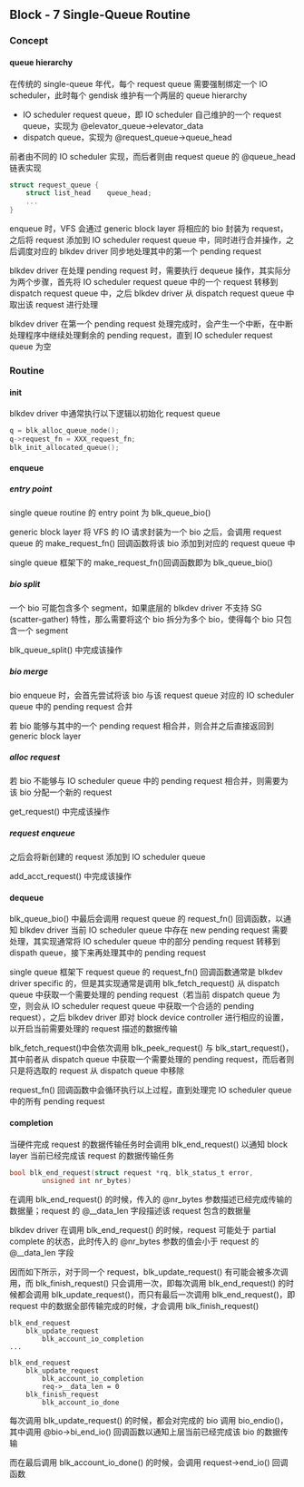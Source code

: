 ## Block - 7 Single-Queue Routine


### Concept

#### queue hierarchy

在传统的 single-queue 年代，每个 request queue 需要强制绑定一个 IO scheduler，此时每个 gendisk 维护有一个两层的 queue hierarchy

- IO scheduler request queue，即 IO scheduler 自己维护的一个 request queue，实现为 @elevator_queue->elevator_data
- dispatch queue，实现为 @request_queue->queue_head


前者由不同的 IO scheduler 实现，而后者则由 request queue 的 @queue_head 链表实现

```c
struct request_queue {
	struct list_head	queue_head;
	...
}
```


enqueue 时，VFS 会通过 generic block layer 将相应的 bio 封装为 request，之后将 request 添加到 IO scheduler request queue 中，同时进行合并操作，之后调度对应的 blkdev driver 同步地处理其中的第一个 pending request

blkdev driver 在处理 pending request 时，需要执行 dequeue 操作，其实际分为两个步骤，首先将 IO scheduler request queue 中的一个 request 转移到 dispatch request queue 中，之后 blkdev driver 从 dispatch request queue 中取出该 request 进行处理

blkdev driver 在第一个 pending request 处理完成时，会产生一个中断，在中断处理程序中继续处理剩余的 pending request，直到 IO scheduler request queue 为空


### Routine

#### init

blkdev driver 中通常执行以下逻辑以初始化 request queue

```c
q = blk_alloc_queue_node();
q->request_fn = XXX_request_fn;
blk_init_allocated_queue();
```

#### enqueue

##### entry point

single queue routine 的 entry point 为 blk_queue_bio()

generic block layer 将 VFS 的 IO 请求封装为一个 bio 之后，会调用 request queue 的 make_request_fn() 回调函数将该 bio 添加到对应的 request queue 中

single queue 框架下的 make_request_fn()回调函数即为 blk_queue_bio()


##### bio split

一个 bio 可能包含多个 segment，如果底层的 blkdev driver 不支持 SG (scatter-gather) 特性，那么需要将这个 bio 拆分为多个 bio，使得每个 bio 只包含一个 segment

blk_queue_split() 中完成该操作


##### bio merge

bio enqueue 时，会首先尝试将该 bio 与该 request queue 对应的 IO scheduler queue 中的 pending request 合并

若 bio 能够与其中的一个 pending request 相合并，则合并之后直接返回到 generic block layer


##### alloc request

若 bio 不能够与 IO scheduler queue 中的 pending request 相合并，则需要为该 bio 分配一个新的 request

get_request() 中完成该操作


##### request enqueue

之后会将新创建的 request 添加到 IO scheduler queue

add_acct_request() 中完成该操作


#### dequeue

blk_queue_bio() 中最后会调用 request queue 的 request_fn() 回调函数，以通知 blkdev driver 当前 IO scheduler queue 中存在 new pending request 需要处理，其实现通常将 IO scheduler queue 中的部分 pending request 转移到 dispath queue，接下来再处理其中的 pending request

single queue 框架下 request queue 的 request_fn() 回调函数通常是 blkdev driver specific 的，但是其实现通常是调用 blk_fetch_request() 从 dispatch queue 中获取一个需要处理的 pending request（若当前 dispatch queue 为空，则会从 IO scheduler request queue 中获取一个合适的 pending request），之后 blkdev driver 即对 block device controller 进行相应的设置，以开启当前需要处理的 request 描述的数据传输

blk_fetch_request()中会依次调用 blk_peek_request() 与 blk_start_request()，其中前者从 dispatch queue 中获取一个需要处理的 pending request，而后者则只是将选取的 request 从 dispatch queue 中移除


request_fn() 回调函数中会循环执行以上过程，直到处理完 IO scheduler queue 中的所有 pending request


#### completion

当硬件完成 request 的数据传输任务时会调用 blk_end_request() 以通知 block layer 当前已经完成该 request 的数据传输任务

```c
bool blk_end_request(struct request *rq, blk_status_t error,
		unsigned int nr_bytes)
```

在调用 blk_end_request() 的时候，传入的 @nr_bytes 参数描述已经完成传输的数据量；request 的 @__data_len 字段描述该 request 包含的数据量

blkdev driver 在调用 blk_end_request() 的时候，request 可能处于 partial complete 的状态，此时传入的 @nr_bytes 参数的值会小于 request 的 @__data_len 字段

因而如下所示，对于同一个 request，blk_update_request() 有可能会被多次调用，而 blk_finish_request() 只会调用一次，即每次调用 blk_end_request() 的时候都会调用 blk_update_request()，而只有最后一次调用 blk_end_request()，即 request 中的数据全部传输完成的时候，才会调用 blk_finish_request()

```
blk_end_request
    blk_update_request
        blk_account_io_completion
...
    
blk_end_request        
    blk_update_request
        blk_account_io_completion
        req->__data_len = 0
    blk_finish_request
        blk_account_io_done
```

每次调用 blk_update_request() 的时候，都会对完成的 bio 调用 bio_endio()，其中调用 @bio->bi_end_io() 回调函数以通知上层当前已经完成该 bio 的数据传输

而在最后调用 blk_account_io_done() 的时候，会调用 request->end_io() 回调函数
